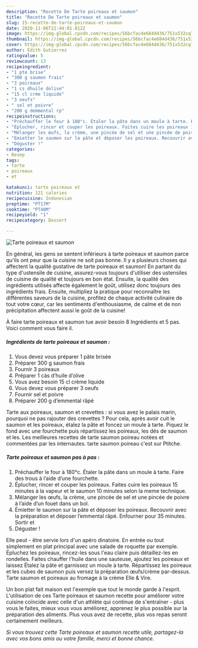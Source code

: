 ```yaml
---
description: "Recette De Tarte poireaux et saumon"
title: "Recette De Tarte poireaux et saumon"
slug: 15-recette-de-tarte-poireaux-et-saumon
date: 2020-11-06T22:44:01.812Z
image: https://img-global.cpcdn.com/recipes/56bcfac4e684d436/751x532cq70/tarte-poireaux-et-saumon-photo-principale-de-la-recette.jpg
thumbnail: https://img-global.cpcdn.com/recipes/56bcfac4e684d436/751x532cq70/tarte-poireaux-et-saumon-photo-principale-de-la-recette.jpg
cover: https://img-global.cpcdn.com/recipes/56bcfac4e684d436/751x532cq70/tarte-poireaux-et-saumon-photo-principale-de-la-recette.jpg
author: Edith Gutierrez
ratingvalue: 5
reviewcount: 13
recipeingredient:
- "1 pte brise"
- "300 g saumon frais"
- "3 poireaux"
- "1 cs dhuile dolive"
- "15 cl crme liquide"
- "3 oeufs"
- " sel et poivre"
- "200 g demmental rp"
recipeinstructions:
- "Préchauffer le four à 180°c. Étaler la pâte dans un moule à tarte. Faire des trous à l’aide d’une fourchette."
- "Éplucher, rincer et couper les poireaux. Faites cuire les poireaux 15 minutes à la vapeur et le saumon 10 minutes selon la meme technique."
- "Mélanger les œufs, la crème, une pincée de sel et une pincée de poivre à l’aide d’un fouet dans un bol."
- "Émietter le saumon sur la pâte et déposer les poireaux. Recouvrir avec la préparation et déposer l’emmental râpé. Enfourner pour 35 minutes. Sortir et"
- "Déguster !"
categories:
- Resep
tags:
- tarte
- poireaux
- et

katakunci: tarte poireaux et 
nutrition: 121 calories
recipecuisine: Indonesian
preptime: "PT17M"
cooktime: "PT48M"
recipeyield: "1"
recipecategory: Dessert

---
```



![Tarte poireaux et saumon](https://img-global.cpcdn.com/recipes/56bcfac4e684d436/751x532cq70/tarte-poireaux-et-saumon-photo-principale-de-la-recette.jpg)

En général, les gens se sentent inférieurs à tarte poireaux et saumon parce qu'ils ont peur que la cuisine ne soit pas bonne. Il y a plusieurs choses qui affectent la qualité gustative de tarte poireaux et saumon! En partant du type d'ustensile de cuisine, assurez-vous toujours d'utiliser des ustensiles de cuisine de qualité et toujours en bon état. Ensuite, la qualité des ingrédients utilisés affecte également le goût, utilisez donc toujours des ingrédients frais. Ensuite, multipliez la pratique pour reconnaître les différentes saveurs de la cuisine, profitez de chaque activité culinaire de tout votre cœur, car les sentiments d'enthousiasme, de calme et de non précipitation affectent aussi le goût de la cuisine!

<!--inarticleads1-->

À faire tarte poireaux et saumon tue avoir besoin 8 Ingrédients et 5 pas. Voici comment vous faire il.

##### Ingrédients de tarte poireaux et saumon :

1. Vous devez vous préparer 1 pâte brisée
1. Préparer 300 g saumon frais
1. Fournir 3 poireaux
1. Préparer 1 càs d’huile d’olive
1. Vous avez besoin 15 cl crème liquide
1. Vous devez vous préparer 3 oeufs
1. Fournir  sel et poivre
1. Préparer 200 g d’emmental râpé


Tarte aux poireaux, saumon et crevettes : si vous avez le palais marin, pourquoi ne pas rajouter des crevettes ? Pour cela, après avoir cuit le saumon et les poireaux, étalez la pâte et foncez un moule à tarte. Piquez le fond avec une fourchette puis répartissez les poireaux, les dés de saumon et les. Les meilleures recettes de tarte saumon poireau notées et commentées par les internautes. tarte saumon poireau c&#39;est sur Ptitche. 

<!--inarticleads2-->

##### Tarte poireaux et saumon pas à pas :

1. Préchauffer le four à 180°c. Étaler la pâte dans un moule à tarte. Faire des trous à l’aide d’une fourchette.
1. Éplucher, rincer et couper les poireaux. Faites cuire les poireaux 15 minutes à la vapeur et le saumon 10 minutes selon la meme technique.
1. Mélanger les œufs, la crème, une pincée de sel et une pincée de poivre à l’aide d’un fouet dans un bol.
1. Émietter le saumon sur la pâte et déposer les poireaux. Recouvrir avec la préparation et déposer l’emmental râpé. Enfourner pour 35 minutes. Sortir et
1. Déguster !


Elle peut - être servie lors d&#39;un apéro dinatoire. En entrée ou tout simplement en plat principal avec une salade de roquette par exemple. Épluchez les poireaux, rincez-les sous l&#39;eau claire puis détaillez-les en rondelles. Faites chauffer l&#39;huile dans une sauteuse, ajoutez les poireaux et laissez Étalez la pâte et garnissez un moule à tarte. Répartissez les poireaux et les cubes de saumon puis versez la préparation œufs/crème par-dessus. Tarte saumon et poireaux au fromage à la crème Elle &amp; Vire. 

<!--inarticleads1-->

<p>
Un bon plat fait maison est l'exemple que tout le monde garde à l'esprit. L'utilisation de ces Tarte poireaux et saumon recette pour améliorer votre cuisine coïncide avec celle d'un athlète qui continue de s'entraîner - plus vous le faites, mieux vous vous améliorez, apprenez le plus possible sur la préparation des aliments. Plus vous avez de recette, plus vos repas seront certainement meilleurs.
</p>

<p>
<i>Si vous trouvez cette Tarte poireaux et saumon recette utile, partagez-la avec vos bons amis ou votre famille, merci et bonne chance.</i>
</p>
